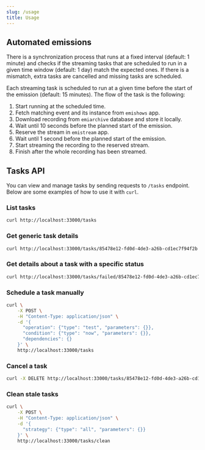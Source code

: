 ```yaml
---
slug: /usage
title: Usage
---
```


## Automated emissions

There is a synchronization process
that runs at a fixed interval (default: 1 minute)
and checks if the streaming tasks
that are scheduled to run in a given time window (default: 1 day)
match the expected ones.
If there is a mismatch,
extra tasks are cancelled
and missing tasks are scheduled.

Each streaming task is scheduled to run
at a given time before the start of the emission (default: 15 minutes).
The flow of the task is the following:

1. Start running at the scheduled time.
2. Fetch matching event and its instance from `emishows` app.
3. Download recording from `emiarchive` database and store it locally.
4. Wait until 10 seconds before the planned start of the emission.
5. Reserve the stream in `emistream` app.
6. Wait until 1 second before the planned start of the emission.
7. Start streaming the recording to the reserved stream.
8. Finish after the whole recording has been streamed.

## Tasks API

You can view and manage tasks by sending requests to `/tasks` endpoint.
Below are some examples of how to use it with `curl`.

### List tasks

```sh
curl http://localhost:33000/tasks
```

### Get generic task details

```sh
curl http://localhost:33000/tasks/85478e12-fd0d-4de3-a26b-cd1ec7f94f2b
```

### Get details about a task with a specific status

```sh
curl http://localhost:33000/tasks/failed/85478e12-fd0d-4de3-a26b-cd1ec7f94f2b
```

### Schedule a task manually

```sh
curl \
    -X POST \
    -H "Content-Type: application/json" \
    -d '{
      "operation": {"type": "test", "parameters": {}},
      "condition": {"type": "now", "parameters": {}},
      "dependencies": {}
    }' \
    http://localhost:33000/tasks
```

### Cancel a task

```sh
curl -X DELETE http://localhost:33000/tasks/85478e12-fd0d-4de3-a26b-cd1ec7f94f2b
```

### Clean stale tasks

```sh
curl \
    -X POST \
    -H "Content-Type: application/json" \
    -d '{
      "strategy": {"type": "all", "parameters": {}}
    }' \
    http://localhost:33000/tasks/clean
```
